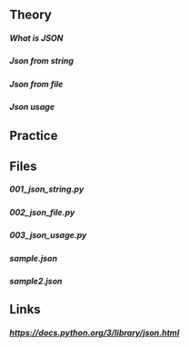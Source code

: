 ## Theory
##### What is JSON
##### Json from string
##### Json from file
##### Json usage

## Practice
##### 

## Files
##### 001_json_string.py
##### 002_json_file.py
##### 003_json_usage.py
##### sample.json
##### sample2.json

## Links
##### https://docs.python.org/3/library/json.html